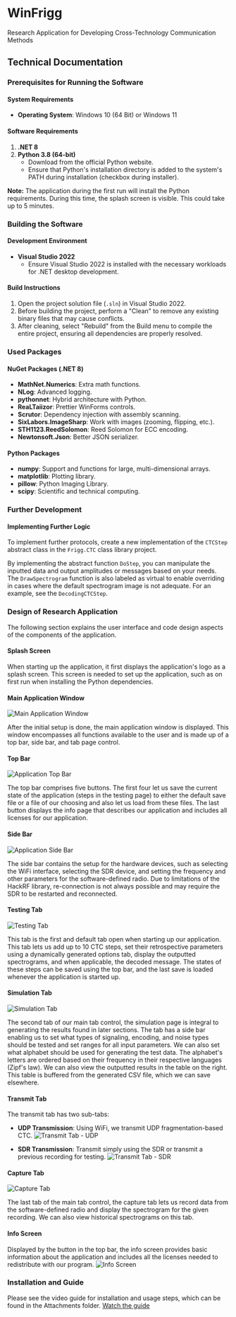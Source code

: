 # WinFrigg
 Research Application for Developing Cross-Technology Communication Methods

## Technical Documentation

### Prerequisites for Running the Software

#### System Requirements
- **Operating System**: Windows 10 (64 Bit) or Windows 11

#### Software Requirements
1. **.NET 8**
2. **Python 3.8 (64-bit)**
    - Download from the official Python website.
    - Ensure that Python's installation directory is added to the system's PATH during installation (checkbox during installer).

**Note:**
The application during the first run will install the Python requirements. During this time, the splash screen is visible. This could take up to 5 minutes.

### Building the Software

#### Development Environment
- **Visual Studio 2022**
    - Ensure Visual Studio 2022 is installed with the necessary workloads for .NET desktop development.

#### Build Instructions
1. Open the project solution file (`.sln`) in Visual Studio 2022.
2. Before building the project, perform a "Clean" to remove any existing binary files that may cause conflicts.
3. After cleaning, select "Rebuild" from the Build menu to compile the entire project, ensuring all dependencies are properly resolved.

### Used Packages

#### NuGet Packages (.NET 8)
- **MathNet.Numerics**: Extra math functions.
- **NLog**: Advanced logging.
- **pythonnet**: Hybrid architecture with Python.
- **ReaLTaiizor**: Prettier WinForms controls.
- **Scrutor**: Dependency injection with assembly scanning.
- **SixLabors.ImageSharp**: Work with images (zooming, flipping, etc.).
- **STH1123.ReedSolomon**: Reed Solomon for ECC encoding.
- **Newtonsoft.Json**: Better JSON serializer.

#### Python Packages
- **numpy**: Support and functions for large, multi-dimensional arrays.
- **matplotlib**: Plotting library.
- **pillow**: Python Imaging Library.
- **scipy**: Scientific and technical computing.

### Further Development

#### Implementing Further Logic
To implement further protocols, create a new implementation of the `CTCStep` abstract class in the `Frigg.CTC` class library project. 

By implementing the abstract function `DoStep`, you can manipulate the inputted data and output amplitudes or messages based on your needs. The `DrawSpectrogram` function is also labeled as virtual to enable overriding in cases where the default spectrogram image is not adequate. For an example, see the `DecodingCTCStep`.

### Design of Research Application

The following section explains the user interface and code design aspects of the components of the application.

#### Splash Screen
When starting up the application, it first displays the application's logo as a splash screen. This screen is needed to set up the application, such as on first run when installing the Python dependencies.

#### Main Application Window
![Main Application Window](Attachments/figures/WinFriggMain.png)

After the initial setup is done, the main application window is displayed. This window encompasses all functions available to the user and is made up of a top bar, side bar, and tab page control.

#### Top Bar
![Application Top Bar](Attachments/figures/WinFriggTopBar.png)

The top bar comprises five buttons. The first four let us save the current state of the application (steps in the testing page) to either the default save file or a file of our choosing and also let us load from these files. The last button displays the info page that describes our application and includes all licenses for our application.

#### Side Bar
![Application Side Bar](Attachments/figures/WinFriggSideBar.png)

The side bar contains the setup for the hardware devices, such as selecting the WiFi interface, selecting the SDR device, and setting the frequency and other parameters for the software-defined radio. Due to limitations of the HackRF library, re-connection is not always possible and may require the SDR to be restarted and reconnected.

#### Testing Tab
![Testing Tab](Attachments/figures/WinFriggTestingTab.png)

This tab is the first and default tab open when starting up our application. This tab lets us add up to 10 CTC steps, set their retrospective parameters using a dynamically generated options tab, display the outputted spectrograms, and when applicable, the decoded message. The states of these steps can be saved using the top bar, and the last save is loaded whenever the application is started up.

#### Simulation Tab
![Simulation Tab](Attachments/figures/WinFriggSimulationTab.png)

The second tab of our main tab control, the simulation page is integral to generating the results found in later sections. The tab has a side bar enabling us to set what types of signaling, encoding, and noise types should be tested and set ranges for all input parameters. We can also set what alphabet should be used for generating the test data. The alphabet's letters are ordered based on their frequency in their respective languages (Zipf's law). We can also view the outputted results in the table on the right. This table is buffered from the generated CSV file, which we can save elsewhere.

#### Transmit Tab
The transmit tab has two sub-tabs:

- **UDP Transmission**: Using WiFi, we transmit UDP fragmentation-based CTC.
![Transmit Tab - UDP](Attachments/figures/WinFriggTransmitTabUDP.png)

- **SDR Transmission**: Transmit simply using the SDR or transmit a previous recording for testing.
![Transmit Tab - SDR](Attachments/figures/WinFriggTransmitTabSDR.png)

#### Capture Tab
![Capture Tab](Attachments/figures/WinFriggCaptureTab.png)

The last tab of the main tab control, the capture tab lets us record data from the software-defined radio and display the spectrogram for the given recording. We can also view historical spectrograms on this tab.

#### Info Screen
Displayed by the button in the top bar, the info screen provides basic information about the application and includes all the licenses needed to redistribute with our program.
![Info Screen](Attachments/figures/WinFriggInfo.png)

### Installation and Guide

Please see the video guide for installation and usage steps, which can be found in the Attachments folder. [Watch the guide](Attachments/guide.mp4)
